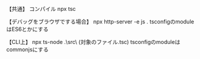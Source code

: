 【共通】
コンパイル
npx tsc

【デバッグをブラウザでする場合】
npx http-server -e js .
tsconfigのmoduleはES6とかにする


【CLI上】
npx ts-node .\src\ (対象のファイル.tsc)
tsconfigのmoduleはcommonjsにする
